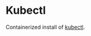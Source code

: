 # Kubectl

Containerized install of [kubectl](https://kubernetes.io/docs/reference/kubectl/overview/).
